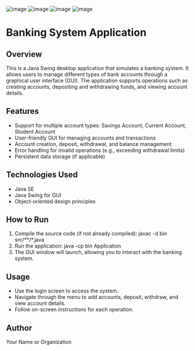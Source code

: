 ![image](https://github.com/user-attachments/assets/57c1c3ab-242c-464a-934b-2cf526195d4c)
![image](https://github.com/user-attachments/assets/d203b8c5-4e5e-47d1-ae50-8d814e46bbac)
![image](https://github.com/user-attachments/assets/15c34f36-9eea-4745-93c5-c22943115910)
![image](https://github.com/user-attachments/assets/70504846-56b0-4ade-aa75-e25fb16a9030)
# Banking System Application

## Overview
This is a Java Swing desktop application that simulates a banking system. It allows users to manage different types of bank accounts through a graphical user interface (GUI). The application supports operations such as creating accounts, depositing and withdrawing funds, and viewing account details.

## Features
- Support for multiple account types: Savings Account, Current Account, Student Account
- User-friendly GUI for managing accounts and transactions
- Account creation, deposit, withdrawal, and balance management
- Error handling for invalid operations (e.g., exceeding withdrawal limits)
- Persistent data storage (if applicable)

## Technologies Used
- Java SE
- Java Swing for GUI
- Object-oriented design principles

## How to Run
1. Compile the source code (if not already compiled):
   javac -d bin src/**/*.java
2. Run the application:
   java -cp bin Application
3. The GUI window will launch, allowing you to interact with the banking system.

## Usage
- Use the login screen to access the system.
- Navigate through the menu to add accounts, deposit, withdraw, and view account details.
- Follow on-screen instructions for each operation.

## Author
Your Name or Organization




